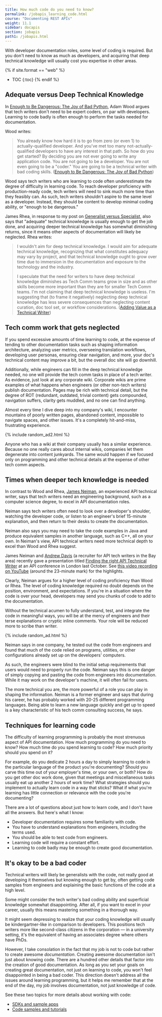 ```yaml
---
title: How much code do you need to know?
permalink: /jobapis_learning_code.html
course: "Documenting REST APIs"
weight: 11.1
sidebar: docapis
section: jobapis
path1: /jobapis.html
---
```


With developer documentation roles, some level of coding is required. But you don't need to know as much as developers, and acquiring that deep technical knowledge will usually cost you expertise in other areas.

{% if site.format == "web" %}
* TOC
{:toc}
{% endif %}

## Adequate versus Deep Technical Knowledge

In [Enough to Be Dangerous: The Joy of Bad Python](http://hackwrite.com/posts/enough-to-be-dangerous/), Adam Wood argues that tech writers don't need to be expert coders, on par with developers. Learning to code badly is often enough to perform the tasks needed for documentation.

Wood writes:

> You already know how hard it is to go from zero (or even 1) to actually-qualified developer. And you've met too many not-actually-qualified developers to have any interest in that path.
> So how do you get started?
> By deciding you are not ever going to write any application code. You are not going to be a developer. You are not even going to be a "coder."
> You are going to be a technical writer with bad coding skills. ([Enough to Be Dangerous: The Joy of Bad Python](http://hackwrite.com/posts/enough-to-be-dangerous/))

Wood says tech writers who are learning to code often underestimate the degree of difficulty in learning code. To reach developer proficiency with production-ready code, tech writers will need to sink much more time than they feasibly can. As such, tech writers shouldn't aspire to the same level as a developer. Instead, they should be content to develop minimal coding ability, or "enough to be dangerous."

James Rhea, in response to my post on [Generalist versus Specialist](https://idratherbewriting.com/2016/12/20/changing-roles-of-technical-writers/), also says that "adequate" technical knowledge is usually enough to get the job done, and acquiring deeper technical knowledge has somewhat diminishing returns, since it means other aspects of documentation will likely be neglected. Rhea writes:

> I wouldn't aim for deep technical knowledge. I would aim for adequate technical knowledge, recognizing that what constitutes adequacy may vary by project, and that technical knowledge ought to grow over time due to immersion in the documentation and exposure to the technology and the industry.
>
> I speculate that the need for writers to have deep technical knowledge diminishes as Tech Comm teams grow in size and as other skills become more important than they are for smaller Tech Comm teams. I'm not claiming that deep technical knowledge is useless. I'm suggesting that (to frame it negatively) neglecting deep technical knowledge has less severe consequences than neglecting content curation, doc tool set, or workflow considerations. ([Adding Value as a Technical Writer](https://withintheordinary.wordpress.com/2016/12/21/adding-value-as-a-technical-writer/))

## Tech comm work that gets neglected

If you spend excessive amounts of time learning to code, at the expense of tending to other documentation tasks such as shaping information architecture, analyzing user metrics, overseeing translation workflows, developing user personas, ensuring clear navigation, and more, your doc's technical content may improve a bit, but the overall doc site will go downhill.

Additionally, while engineers can fill in the deep technical knowledge needed, no one will provide the tech comm tasks in place of a tech writer. As evidence, just look at any corporate wiki. Corporate wikis are prime examples of what happens when engineers (or other non-tech writers) publish documentation. Pages may be rich with technical detail, but the degree of ROT (redundant, outdated, trivial content) gets compounded, navigation suffers, clarity gets muddled, and no one can find anything.

Almost every time I dive deep into my company's wiki, I encounter mountains of poorly written pages, abandoned content, impossible to navigate spaces, and other issues. It's a completely hit-and-miss, frustrating experience.

{% include random_ad2.html %}

Anyone who has a wiki at their company usually has a similar experience. Because no one really cares about internal wikis, companies let them degenerate into content junkyards. The same would happen if we focused only on programming and other technical details at the expense of other tech comm aspects.

## Times when deeper tech knowledge is needed

In contrast to Wood and Rhea, [James Neiman](http://drjamesneiman.com/), an experienced API technical writer, says that tech writers need an engineering background, such as a computer science degree, to excel in API documentation roles.

Neiman says tech writers often need to look over a developer's shoulder, watching the developer code, or listen to an engineer's brief 15-minute explanation, and then return to their desks to create the documentation.

Neiman also says you may need to take the code examples in Java and produce equivalent samples in another language, such as C++, all on your own. In Neiman's view, API technical writers need more technical depth to excel than Wood and Rhea suggest.

James Neiman and [Andrew Davis](http://www.synergistech.com/) (a recruiter for API tech writers in the Bay area) recently gave a presentation titled [Finding the right API Technical Writer](https://www.youtube.com/embed/lmNHBg20ql0) at an API conference in London last October. See [this video recording on YouTube](https://www.youtube.com/embed/lmNHBg20ql0?start=22m33s&end=24m17s) (around the 23-minute mark) for the highlights.

Clearly, Neiman argues for a higher level of coding proficiency than Wood or Rhea. The level of coding knowledge required no doubt depends on the position, environment, and expectations. If you're in a situation where the code is over your head, developers may send you chunks of code to add to the documentation.

Without the technical acumen to fully understand, test, and integrate the code in meaningful ways, you will be at the mercy of engineers and their terse explanations or cryptic inline comments. Your role will be reduced more to scribe than writer.

{% include random_ad.html %}

Neiman says in one company, he tested out the code from engineers and found that much of the code relied on programs, utilities, or other configurations already set up on the developers' computers.

As such, the engineers were blind to the initial setup requirements that users would need to properly run the code. Neiman says this is one danger of simply copying and pasting the code from engineers into documentation. While it may work on the developer's machine, it will often fail for users.

The more technical you are, the more powerful of a role you can play in shaping the information. Neiman is a former engineer and says that during his career, he has probably worked with 20-25 different programming languages. Being able to learn a new language quickly and get up to speed is a key characteristic of his tech comm consulting success, he says.

## Techniques for learning code

The difficulty of learning programming is probably the most strenuous aspect of API documentation. How much programming do you need to know? How much time do you spend learning to code? How much priority should you spend on it?

For example, do you dedicate 2 hours a day to simply learning to code in the particular language of the product you're documenting? Should you carve this time out of your employer's time, or your own, or both? How do you get other doc work done, given that meetings and miscellaneous tasks usually eat up another 2 hours of work time? What strategies should you implement to actually learn code in a way that sticks? What if what you're learning has little connection or relevance with the code you're documenting?

There are a lot of questions about just how to learn code, and I don't have all the answers. But here's what I know:

*  Developer documentation requires some familiarity with code.
*  You have to understand explanations from engineers, including the terms used.
*  You should be able to test code from engineers.
*  Learning code will require a constant effort.
*  Learning to code badly may be enough to create good documentation.

## It's okay to be a bad coder

Technical writers will likely be generalists with the code, not really good at developing it themselves but knowing enough to get by, often getting code samples from engineers and explaining the basic functions of the code at a high level.

Some might consider the tech writer's bad coding ability and superficial knowledge somewhat disappointing. After all, if you want to excel in your career, usually this means mastering something in a thorough way.

It might seem depressing to realize that your coding knowledge will usually be kindergartner-like in comparison to developers. This positions tech writers more like second-class citizens in the corporation &mdash; in a university setting, it's the equivalent of having an associates degree where others have PhDs.

However, I take consolation in the fact that my job is not to code but rather to create awesome *documentation*. Creating awesome documentation isn't just about knowing code. There are a hundred other details that factor into the creation of good documentation. As long as you set your goals on creating great documentation, not just on learning to code, you won't feel disappointed in being a bad coder. This direction doesn't address all the issues around learning programming, but it helps me remember that at the end of the day, my job involves documentation, not just knowledge of code.

See these two topics for more details about working with code:

* [SDKs and sample apps](docapis_sdks_and_sample_apps.html)
* [Code samples and tutorials](docapis_codesamples_bestpractices.html)
